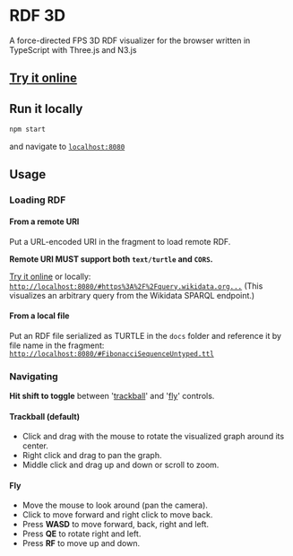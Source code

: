 # RDF 3D
A force-directed FPS 3D RDF visualizer for the browser written in TypeScript with Three.js and N3.js

## [Try it online](https://langsamu.github.io/rdf-3d/)

## Run it locally
```bat
npm start
```

and navigate to [`localhost:8080`](http://localhost:8080/)

## Usage
### Loading RDF
#### From a remote URI
Put a URL-encoded URI in the fragment to load remote RDF.

**Remote URI MUST support both `text/turtle` and `CORS`.**

[Try it online](https://langsamu.github.io/rdf-3d/#https%3A%2F%2Fquery.wikidata.org%2Fsparql%3Fquery%3DCONSTRUCT%2520WHERE%257B%253Fs%2520%253Fp%2520%253Fo%257D%2520OFFSET%25203000%2520LIMIT%2520100) or locally:
[`http://localhost:8080/#https%3A%2F%2Fquery.wikidata.org...`](http://localhost:8080/#https%3A%2F%2Fquery.wikidata.org%2Fsparql%3Fquery%3DCONSTRUCT%2520WHERE%257B%253Fs%2520%253Fp%2520%253Fo%257D%2520OFFSET%25203000%2520LIMIT%2520100)
(This visualizes an arbitrary query from the Wikidata SPARQL endpoint.)

#### From a local file
Put an RDF file serialized as TURTLE in the `docs` folder and reference it by file name in the fragment:
[`http://localhost:8080/#FibonacciSequenceUntyped.ttl`](http://localhost:8080/#FibonacciSequenceUntyped.ttl)

### Navigating
**Hit shift to toggle** between '[trackball](https://threejs.org/docs/#examples/en/controls/TrackballControls)' and '[fly](https://threejs.org/docs/#examples/en/controls/FlyControls)' controls.

#### Trackball (default)
- Click and drag with the mouse to rotate the visualized graph around its center.
- Right click and drag to pan the graph.
- Middle click and drag up and down or scroll to zoom.

#### Fly
- Move the mouse to look around (pan the camera).
- Click to move forward and right click to move back.
- Press **WASD** to move forward, back, right and left.
- Press **QE** to rotate right and left.
- Press **RF** to move up and down.
